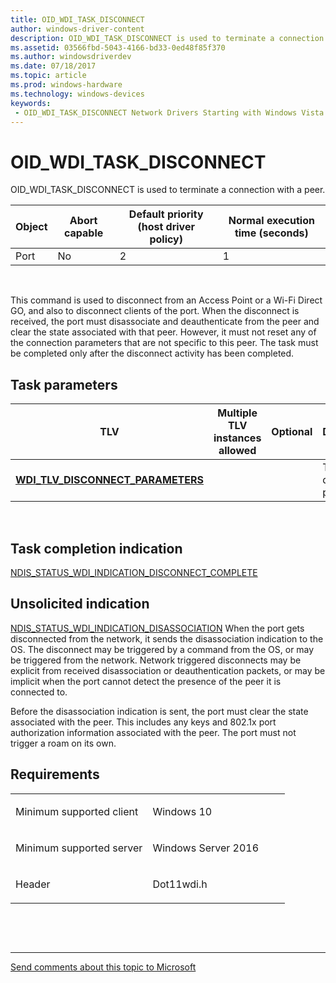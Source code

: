 ```yaml
---
title: OID_WDI_TASK_DISCONNECT
author: windows-driver-content
description: OID_WDI_TASK_DISCONNECT is used to terminate a connection with a peer.
ms.assetid: 03566fbd-5043-4166-bd33-0ed48f85f370
ms.author: windowsdriverdev 
ms.date: 07/18/2017 
ms.topic: article 
ms.prod: windows-hardware 
ms.technology: windows-devices 
keywords:
 - OID_WDI_TASK_DISCONNECT Network Drivers Starting with Windows Vista
---
```


# OID\_WDI\_TASK\_DISCONNECT


OID\_WDI\_TASK\_DISCONNECT is used to terminate a connection with a peer.

| Object | Abort capable | Default priority (host driver policy) | Normal execution time (seconds) |
|--------|---------------|---------------------------------------|---------------------------------|
| Port   | No            | 2                                     | 1                               |

 

This command is used to disconnect from an Access Point or a Wi-Fi Direct GO, and also to disconnect clients of the port. When the disconnect is received, the port must disassociate and deauthenticate from the peer and clear the state associated with that peer. However, it must not reset any of the connection parameters that are not specific to this peer. The task must be completed only after the disconnect activity has been completed.

## Task parameters


| TLV                                                                            | Multiple TLV instances allowed | Optional | Description                |
|--------------------------------------------------------------------------------|--------------------------------|----------|----------------------------|
| [**WDI\_TLV\_DISCONNECT\_PARAMETERS**](https://msdn.microsoft.com/library/windows/hardware/dn926300) |                                |          | The disconnect parameters. |

 

## Task completion indication


[NDIS\_STATUS\_WDI\_INDICATION\_DISCONNECT\_COMPLETE](ndis-status-wdi-indication-disconnect-complete.md)
## Unsolicited indication


[NDIS\_STATUS\_WDI\_INDICATION\_DISASSOCIATION](ndis-status-wdi-indication-disassociation.md)
When the port gets disconnected from the network, it sends the disassociation indication to the OS. The disconnect may be triggered by a command from the OS, or may be triggered from the network. Network triggered disconnects may be explicit from received disassociation or deauthentication packets, or may be implicit when the port cannot detect the presence of the peer it is connected to.

Before the disassociation indication is sent, the port must clear the state associated with the peer. This includes any keys and 802.1x port authorization information associated with the peer. The port must not trigger a roam on its own.

Requirements
------------

<table>
<colgroup>
<col width="50%" />
<col width="50%" />
</colgroup>
<tbody>
<tr class="odd">
<td><p>Minimum supported client</p></td>
<td><p>Windows 10</p></td>
</tr>
<tr class="even">
<td><p>Minimum supported server</p></td>
<td><p>Windows Server 2016</p></td>
</tr>
<tr class="odd">
<td><p>Header</p></td>
<td>Dot11wdi.h</td>
</tr>
</tbody>
</table>

 

 


--------------------
[Send comments about this topic to Microsoft](mailto:wsddocfb@microsoft.com?subject=Documentation%20feedback%20%5Bnetvista\netvista%5D:%20OID_WDI_TASK_DISCONNECT%20%20RELEASE:%20%286/30/2017%29&body=%0A%0APRIVACY%20STATEMENT%0A%0AWe%20use%20your%20feedback%20to%20improve%20the%20documentation.%20We%20don't%20use%20your%20email%20address%20for%20any%20other%20purpose,%20and%20we'll%20remove%20your%20email%20address%20from%20our%20system%20after%20the%20issue%20that%20you're%20reporting%20is%20fixed.%20While%20we're%20working%20to%20fix%20this%20issue,%20we%20might%20send%20you%20an%20email%20message%20to%20ask%20for%20more%20info.%20Later,%20we%20might%20also%20send%20you%20an%20email%20message%20to%20let%20you%20know%20that%20we've%20addressed%20your%20feedback.%0A%0AFor%20more%20info%20about%20Microsoft's%20privacy%20policy,%20see%20http://privacy.microsoft.com/default.aspx. "Send comments about this topic to Microsoft")


